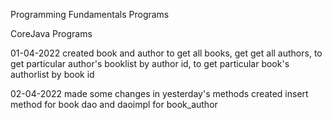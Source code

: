 Programming Fundamentals Programs

CoreJava Programs

01-04-2022
created book and author
to get all books, get get all authors,
to get particular author's booklist by author id,
to get particular book's authorlist by book id

02-04-2022
made some changes in yesterday's methods
created insert method for book
dao and daoimpl for book_author
